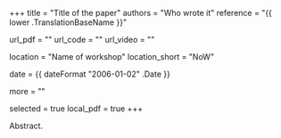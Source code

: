 +++
title = "Title of the paper"
authors = "Who wrote it"
reference = "{{ lower .TranslationBaseName }}"

url_pdf = ""
url_code = ""
url_video = ""

location = "Name of workshop"
location_short = "NoW"

date = {{ dateFormat "2006-01-02" .Date }}

more = ""

selected = true
local_pdf = true
+++

Abstract.